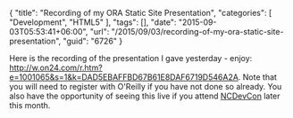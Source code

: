{
	"title": "Recording of my ORA Static Site Presentation",
	"categories": [
		"Development",
		"HTML5"
	],
	"tags": [],
	"date": "2015-09-03T05:53:41+06:00",
	"url": "/2015/09/03/recording-of-my-ora-static-site-presentation",
	"guid": "6726"
}

Here is the recording of the presentation I gave yesterday - enjoy: <a href="http://w.on24.com/r.htm?e=1001065&s=1&k=DAD5EBAFFBD67B61E8DAF6719D546A2A">http://w.on24.com/r.htm?e=1001065&s=1&k=DAD5EBAFFBD67B61E8DAF6719D546A2A</a>. Note that you will need to register with O'Reilly if you have not done so already. You also have the opportunity of seeing this live if you attend <a href="http://ncdevcon.com/">NCDevCon</a> later this month.